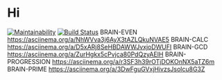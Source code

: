 # Hi
[![Maintainability](https://api.codeclimate.com/v1/badges/dbda8674c0fbc65eaefb/maintainability)](https://codeclimate.com/github/Nero28/frontend-project-lvl1/maintainability)
[![Build Status](https://travis-ci.org/Nero28/frontend-project-lvl1.svg?branch=master)](https://travis-ci.org/Nero28/frontend-project-lvl1)
BRAIN-EVEN
	https://asciinema.org/a/NhWVva3j6AyX3tAZLQkuNVAE5
BRAIN-CALC
	https://asciinema.org/a/D5xARj8SeHBDAWWJvxjoDWUFI
BRAIN-GCD
	https://asciinema.org/a/ZurHgkx5cPvjca80PdQzyAEIH
BRAIN-PROGRESSION
	https://asciinema.org/a/r3SF3h39rOTjDOKOnNX5aTZ6m
BRAIN-PRIME
	https://asciinema.org/a/3DwFguGVxjHivzsJsolcu8G3Z
